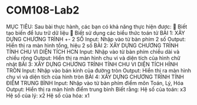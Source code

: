 # COM108-Lab2
MỤC TIÊU:
Sau bài thực hành, các bạn có khả năng thực hiện được:
 Biết tạo biến để lưu trữ dữ liệu
 Biết sử dụng các biểu thức toán tử
BÀI 1: XÂY DỰNG CHƯƠNG TRÌNH +- 2 SỐ
Input: Nhập vào từ bàn phím 2 số
Output: Hiển thị ra màn hình tổng, hiệu 2 số
BÀI 2: XÂY DỰNG CHƯƠNG TRÌNH TÍNH CHU VI DIỆN TÍCH HCN
Input: Nhập vào từ bàn phím chiều dài và chiều rộng
Output: Hiển thị ra màn hình chu vi và diện tích của hình chữ nhật
BÀI 3: XÂY DỰNG CHƯƠNG TRÌNH TÍNH CHU VI DIỆN TÍCH HÌNH TRÒN
Input: Nhập vào bán kính của đường tròn
Output: Hiển thị ra màn hình chu vi và diện tích của hình tròn
BÀI 4: XÂY DỰNG CHƯƠNG TRÌNH TÍNH ĐIỂM TRUNG BÌNH
Input: Nhập vào từ bàn phím điểm môn Toán, Lý, Hóa
Output: Hiển thị ra màn hình điểm trung bình
Biết rằng:
Hệ số của toán: x3
Hệ số của lý: x2
Hệ số của hóa: x1
